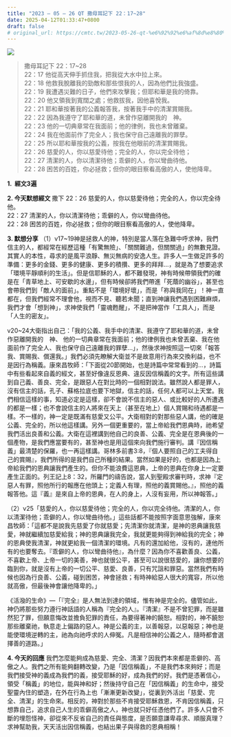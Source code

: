 ```yaml
---
title: "2023 – 05 – 26 QT 撒母耳記下 22：17~28"
date: 2025-04-12T01:33:47+0800
draft: false
# original_url: https://cmtc.tw/2023-05-26-qt-%e6%92%92%e6%af%8d%e8%80%b3%e8%a8%98%e4%b8%8b-22%ef%bc%9a1728
---
```


![](/images/qt.jpg)
> 撒母耳記下 22：17\~28  
> 22：17 他從高天伸手抓住我，把我從大水中拉上來。  
> 22：18 他救我脫離我的勁敵和那些恨我的人，因為他們比我強盛。  
> 22：19 我遭遇災難的日子，他們來攻擊我；但耶和華是我的倚靠。  
> 22：20 他又領我到寬闊之處；他救拔我，因他喜悅我。  
> 22：21 耶和華按著我的公義報答我，按著我手中的清潔賞賜我。  
> 22：22 因為我遵守了耶和華的道，未曾作惡離開我的　神。  
> 22：23 他的一切典章常在我面前；他的律例，我也未曾離棄。  
> 22：24 我在他面前作了完全人；我也保守自己遠離我的罪孽。  
> 22：25 所以耶和華按我的公義，按我在他眼前的清潔賞賜我。  
> 22：26 慈愛的人，你以慈愛待他；完全的人，你以完全待他；  
> 22：27 清潔的人，你以清潔待他；乖僻的人，你以彎曲待他。  
> 22：28 困苦的百姓，你必拯救；但你的眼目察看高傲的人，使他降卑。

**1.  經文3遍**

**2. 今天默想經文**
撒下 22：26 慈愛的人，你以慈愛待他；完全的人，你以完全待他。  
22：27 清潔的人，你以清潔待他；乖僻的人，你以彎曲待他。  
22：28 困苦的百姓，你必拯救；但你的眼目察看高傲的人，使他降卑。

**3. 默想分享**
（1）v17\~19神是拯救人的神，特別是當人落在急難中呼求神，我們信主的人，都經常在經歷這種「有驚無險」、「關關難過，但關關過」的無數見證。其實人的本性，尋求的是風平浪靜、無災無病的安逸人生。許多人一生做足許多的準備：更多的金錢、更多的健康、更多的積攢、更多的拜拜…，就是為了想要追求「環境平靜順利的生活」。但是信耶穌的人，都不難發現，神有時候帶領我們的確是在「青草地上、可安歇的水邊」，但有時候卻將我們帶進「死蔭的幽谷」，甚至也會帶我們到「敵人的面前」。重點不是「環境好壞」，而是「祢與我同在」！神一直都在，但我們經常不理會他，視而不見、聽若未聞；直到神讓我們遇到困難麻煩，我們才會「想到神」，求神使我們「靈魂甦醒」，不是把神當作「工具人」，而是「人生的密友」。

v20\~24大衛指出自己：「我的公義、我手中的清潔、我遵守了耶和華的道，未曾作惡離開我的　神、 他的一切典章常在我面前；他的律例我也未曾丟棄、我在他面前作了完全人、我也保守自己遠離我的罪孽…」，然後求神按照這一切來「報答我、賞賜我、償還我。」我們必須先瞭解大衛並不是故意用行為來交換利益，也不是因行為稱義。康來昌牧師：「下面從20節開始，也是詩篇中常常看到的…，詩篇中有些看起來自義的經文，甚至好像違反恩典、違反因信稱義的文字。所有這些講到自己義、善良、完全，是跟惡人在對比時的一個相對說法。雖然說人都是罪人，沒有信主的話，孔子、蘇格拉底也要下地獄，信主的話，任何人都可以上天堂。我們相信這樣的事，知道必定是這樣，卻不會說不信主的惡人、或比較好的人所遭遇的都是一樣；也不會說信主的人將來在天上（甚至在地上）個人賞賜和待遇都是一樣。不一樣的，神一定是既滿有慈愛又公平。大衛相對的對那些惡人講，他的確是公義、完全的，所以他這樣講。另外一個更重要的，當上帝給我們恩典時，祂希望我們活出良善和公義。大衛在這裡講到他自己的良善、公義、完全是在恩典後的一個產物，是我們應當要有的，甚至神也是用這個來向我們施行審判。講『因信稱義」最清楚的保羅，也一再這樣講。哥林多前書3:8，『個人要照自己的工夫得自己的賞賜』，我們所得的是我們自己所種的結果。當然如果是好的，也都是因為上帝給我們的恩典讓我們產生的。但你不能浪費這恩典，上帝的恩典在你身上一定要產生正面的。列王記上8：32，所羅門的禱告說，當人到聖殿求審判時，求神『定惡人有罪，照他所行的報應在他頭上；定義人有理，照他的義賞賜他。』，照他的義報答他。這『義』是來自上帝的恩典，在人的身上，人沒有妄用，所以神報答。」

（2）v25「慈愛的人，你以慈愛待他；完全的人，你以完全待他。清潔的人，你以清潔待他；乖僻的人，你以彎曲待他。」這些話都不能按照字面意思強解，康來昌牧師：「這都不是說我先慈愛了你就慈愛；先清潔你就清潔，是神的恩典讓我慈愛，神就繼續加慈愛給我；神的恩典讓我完全，我就更能夠得到神給我的完全；神的恩典使我清潔，神就更給我一個清潔的環境。凡有的還加給他，沒有的，連他所有的也要奪去。『乖僻的人，你以彎曲待他』，為什麼？因為你不喜歡善良、公義，不喜歡上帝、上帝一切的美善，神也就很公平，甚至可以說很慈愛的，讓你想要的臨到你，就是沒有上帝的一切公平、慈愛、良善，只有咒詛和罪惡。當然我們有時候也因為行良善、公義，碰到困苦，神會拯救；有時神給惡人很大的寬容，所以他就高傲，但最後神會讓他降卑的。」

《活潑的生命》—「『完全』是人無法到達的領域，惟有神是完全的。儘管如此，神仍將那些努力遵行神話語的人稱為『完全的人』。『清潔』不是不曾犯罪，而是雖然犯了罪，但願意悔改並擔負犯罪的責任，為要得著神的饒恕。相對的，神不饒恕那些離棄祂，執意走上偏路的惡人。神是公義的主，以善報惡，以惡報惡；神也是能使環境逆轉的主，祂為向祂呼求的人伸冤。凡是相信神的公義之人，隨時都會選擇善的道路。」

**4. 今天的回應**
我們怎麼能夠成為慈愛、完全、清潔？因我們本來都是乖僻的、高傲之人。我們之所有能夠翻轉改變，乃是「因信稱義」，不是我們本來夠好；而是我們接受神的義成為我們的義，接受耶穌的好，成為我們的好。我們是憑著信心，領受「稱義」的地位，能與神和好；然後持守自己在「因信稱義」的生命中，接受聖靈內住的塑造，在外在行為上也「漸漸更新改變」，從裏到外活出「慈愛、完全、清潔」的生命來。相反的，神對於那些不肯接受耶穌救恩，不肯因信稱義，只想靠自己，追求自己人生的乖僻高傲之人，神也就只好任憑他們了。許多人只會不斷的埋怨怪神，卻從來不反省自己的責任與態度，是否願意謙卑尋求、順服真理？求神幫助我，天天活出因信稱義，也結出果子與得救的恩典相稱！
